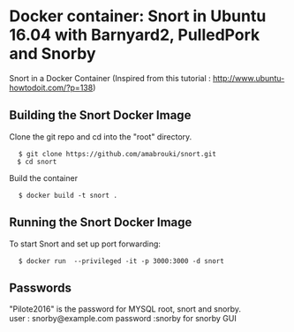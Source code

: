 # Docker container: Snort in Ubuntu 16.04 with Barnyard2, PulledPork and Snorby
Snort in a Docker Container
(Inspired from this tutorial :
http://www.ubuntu-howtodoit.com/?p=138)

<h2>Building the Snort Docker Image</h2>

Clone the git repo and cd into the "root" directory.

<pre>
  <code>$ git clone https://github.com/amabrouki/snort.git
  $ cd snort</code>
</pre>

Build the container

<pre>
  <code>$ docker build -t snort .</code>
</pre>

<h2>Running the Snort Docker Image</h2>
 To start Snort and set up port forwarding:
<pre>
  <code>$ docker run  --privileged -it -p 3000:3000 -d snort</code>
</pre>

<h2>Passwords</h2>
<div>"Pilote2016" is the password for MYSQL root, snort and snorby. </div>
<div>  user : snorby@example.com  password :snorby    for snorby GUI </div>
